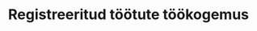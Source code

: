 ---
title: Registreeritud töötute töökogemus
title_en: Work experience of registered unemployed
notes: "Registreeritud töötute viimase töökogemuse statistika. \r\n\r\nNB! Andmeid töölaual uuendatakse igal esmaspäeval ja näidatakse lõppenud nädala pühapäevase seisuga."
notes_en: "Statistics on the last work experience of the registered unemployed.\r\n\r\nNB! The data on the desktop is updated every Monday and is displayed as of Sunday of the past week."
category: 
  - Elanikkond ja ühiskond
category_en: 
  - Population and Society
resources:
  - name: Registreeritud töötute töökogemus
    url: 'https://www.tootukassa.ee/content/tootukassast/registreeritud-tootute-tookogemus'
    format: html
    interactive: 'TRUE'
license: 'https://creativecommons.org/licenses/by-sa/3.0/ee/legalcode'
update_freq: 'http://purl.org/linked-data/sdmx/2009/code#freq-W'
organization: Eesti Töötukassa
maintainer_name: Eesti Töötukassa
maintainer_email: github@tootukassa.ee
maintainer_phone: 614 7386
date_issued: '31/08/2020'
date_modified: 2020/09/12
---